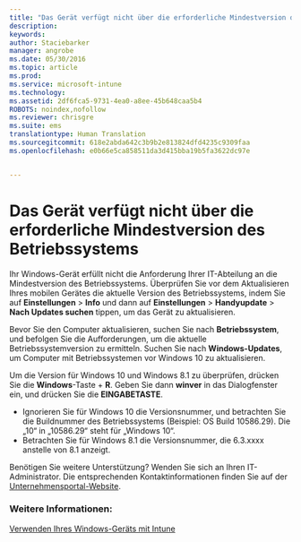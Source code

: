 ```yaml
---
title: "Das Gerät verfügt nicht über die erforderliche Mindestversion des Betriebssystems | Microsoft Intune"
description: 
keywords: 
author: Staciebarker
manager: angrobe
ms.date: 05/30/2016
ms.topic: article
ms.prod: 
ms.service: microsoft-intune
ms.technology: 
ms.assetid: 2df6fca5-9731-4ea0-a8ee-45b648caa5b4
ROBOTS: noindex,nofollow
ms.reviewer: chrisgre
ms.suite: ems
translationtype: Human Translation
ms.sourcegitcommit: 618e2abda642c3b9b2e813824dfd4235c9309faa
ms.openlocfilehash: e0b66e5ca858511da3d415bba19b5fa3622dc97e


---
```



# Das Gerät verfügt nicht über die erforderliche Mindestversion des Betriebssystems

Ihr Windows-Gerät erfüllt nicht die Anforderung Ihrer IT-Abteilung an die Mindestversion des Betriebssystems. Überprüfen Sie vor dem Aktualisieren Ihres mobilen Gerätes die aktuelle Version des Betriebssystems, indem Sie auf **Einstellungen** &gt; **Info** und dann auf **Einstellungen** &gt; **Handyupdate** &gt; **Nach Updates suchen** tippen, um das Gerät zu aktualisieren.

Bevor Sie den Computer aktualisieren, suchen Sie nach **Betriebssystem**, und befolgen Sie die Aufforderungen, um die aktuelle Betriebssystemversion zu ermitteln. Suchen Sie nach **Windows-Updates**, um Computer mit Betriebssystemen vor Windows 10 zu aktualisieren.

Um die Version für Windows 10 und Windows 8.1 zu überprüfen, drücken Sie die **Windows**-Taste + **R**. Geben Sie dann **winver** in das Dialogfenster ein, und drücken Sie die **EINGABETASTE**.

- Ignorieren Sie für Windows 10 die Versionsnummer, und betrachten Sie die Buildnummer des Betriebssystems (Beispiel: OS Build 10586.29). Die „10“ in „10586.29“ steht für „Windows 10“.
- Betrachten Sie für Windows 8.1 die Versionsnummer, die 6.3.xxxx anstelle von 8.1 anzeigt.

Benötigen Sie weitere Unterstützung? Wenden Sie sich an Ihren IT-Administrator. Die entsprechenden Kontaktinformationen finden Sie auf der [Unternehmensportal-Website](http://portal.manage.microsoft.com).

### Weitere Informationen:
[Verwenden Ihres Windows-Geräts mit Intune](using-your-windows-device-with-intune.md)



<!--HONumber=Jul16_HO4-->


